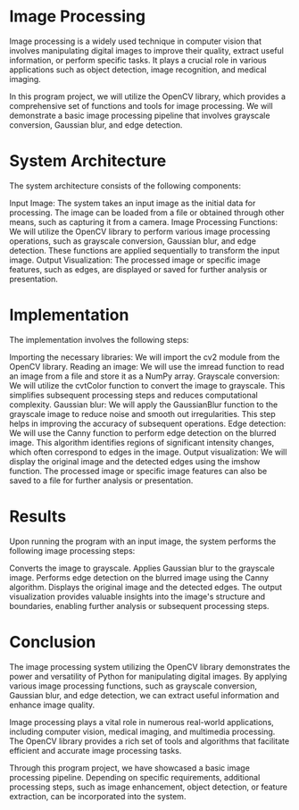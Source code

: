 # Image Processing 

Image processing is a widely used technique in computer vision that involves manipulating digital images to improve their quality, extract useful information, or perform specific tasks. It plays a crucial role in various applications such as object detection, image recognition, and medical imaging.

In this program project, we will utilize the OpenCV library, which provides a comprehensive set of functions and tools for image processing. We will demonstrate a basic image processing pipeline that involves grayscale conversion, Gaussian blur, and edge detection.

# System Architecture

The system architecture consists of the following components:

Input Image: The system takes an input image as the initial data for processing. The image can be loaded from a file or obtained through other means, such as capturing it from a camera.
Image Processing Functions: We will utilize the OpenCV library to perform various image processing operations, such as grayscale conversion, Gaussian blur, and edge detection. These functions are applied sequentially to transform the input image.
Output Visualization: The processed image or specific image features, such as edges, are displayed or saved for further analysis or presentation.

# Implementation

The implementation involves the following steps:

Importing the necessary libraries: We will import the cv2 module from the OpenCV library.
Reading an image: We will use the imread function to read an image from a file and store it as a NumPy array.
Grayscale conversion: We will utilize the cvtColor function to convert the image to grayscale. This simplifies subsequent processing steps and reduces computational complexity.
Gaussian blur: We will apply the GaussianBlur function to the grayscale image to reduce noise and smooth out irregularities. This step helps in improving the accuracy of subsequent operations.
Edge detection: We will use the Canny function to perform edge detection on the blurred image. This algorithm identifies regions of significant intensity changes, which often correspond to edges in the image.
Output visualization: We will display the original image and the detected edges using the imshow function. The processed image or specific image features can also be saved to a file for further analysis or presentation.

# Results

Upon running the program with an input image, the system performs the following image processing steps:

Converts the image to grayscale.
Applies Gaussian blur to the grayscale image.
Performs edge detection on the blurred image using the Canny algorithm.
Displays the original image and the detected edges.
The output visualization provides valuable insights into the image's structure and boundaries, enabling further analysis or subsequent processing steps.

# Conclusion

The image processing system utilizing the OpenCV library demonstrates the power and versatility of Python for manipulating digital images. By applying various image processing functions, such as grayscale conversion, Gaussian blur, and edge detection, we can extract useful information and enhance image quality.

Image processing plays a vital role in numerous real-world applications, including computer vision, medical imaging, and multimedia processing. The OpenCV library provides a rich set of tools and algorithms that facilitate efficient and accurate image processing tasks.

Through this program project, we have showcased a basic image processing pipeline. Depending on specific requirements, additional processing steps, such as image enhancement, object detection, or feature extraction, can be incorporated into the system.
